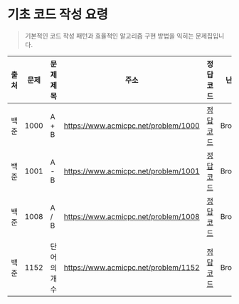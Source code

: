 # 기초 코드 작성 요령

> 기본적인 코드 작성 패턴과 효율적인 알고리즘 구현 방법을 익히는 문제집입니다.

| 출처 | 문제 | 문제 제목   | 주소                                 | 정답 코드                   | 난이도   | 정답 여부 |
| ---- | ---- | ----------- | ------------------------------------ | --------------------------- | -------- | --------- |
| 백준 | 1000 | A + B       | https://www.acmicpc.net/problem/1000 | [정답 코드](./0x01/1000.js) | Bronze.5 | ✅        |
| 백준 | 1001 | A - B       | https://www.acmicpc.net/problem/1001 | [정답 코드](./0x01/1001.js) | Bronze.5 | ✅        |
| 백준 | 1008 | A / B       | https://www.acmicpc.net/problem/1008 | [정답 코드](./0x01/1008.js) | Bronze.5 | ✅        |
| 백준 | 1152 | 단어의 개수 | https://www.acmicpc.net/problem/1152 | [정답 코드](./0x01/1152.js) | Bronze.2 | ✅        |
